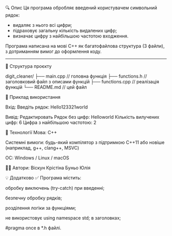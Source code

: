 🔍 Опис
Ця програма обробляє введений користувачем символьний рядок:

- видаляє з нього всі цифри;
- підраховує загальну кількість видалених цифр;
- визначає цифру з найбільшою частотою входження.

Програма написана на мові C++ як багатофайлова структура (3 файли), з дотриманням вимог до оформлення коду.

---

📁 Структура проєкту

digit_cleaner/
├── main.cpp // головна функція
├── functions.h // заголовковий файл з описами функцій
├── functions.cpp // реалізація функцій
└── README.md // цей файл

🧪 Приклад використання

Вхід:
Введіть рядок: Hello123321world

Вивід:
Редактировать
Рядок без цифр: Helloworld
Кількість вилучених цифр: 6
Цифра з найбільшою частотою: 2

🧱 Технології
Мова: C++

Системні вимоги: будь-який компілятор з підтримкою C++11 або новіше (наприклад, g++, clang++, MSVC)

ОС: Windows / Linux / macOS

👨‍💻 Автори:
Віскун Крістіна
Буньо Юлія

💡 Додатково
✅ Програма містить:

обробку виключень (try-catch) при введенні;

безпечну обробку рядків;

розділення логіки за функціями;

не використовує using namespace std; в заголовках;

#pragma once в *.h файлі.
